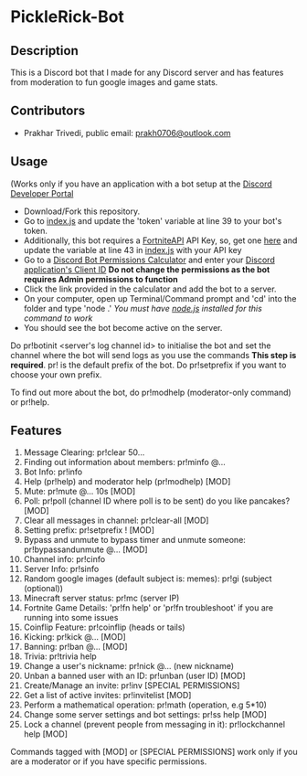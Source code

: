 # PickleRick-Bot
## Description
This is a Discord bot that I made for any Discord server and has features from moderation to fun google images and game stats.

## Contributors
- Prakhar Trivedi, public email: prakh0706@outlook.com

## Usage

(Works only if you have an application with a bot setup at the [Discord Developer Portal](https://discord.com/developers)

- Download/Fork this repository.
- Go to [index.js](https://github.com/Prakhar896/PickleRick-Bot/blob/main/index.js) and update the 'token' variable at line 39 to your bot's token.
- Additionally, this bot requires a [FortniteAPI](https://fortnite-api.com) API Key, so, get one [here](https://dash.fortnite-api.com/) and update the variable at line 43 in [index.js](https://github.com/Prakhar896/PickleRick-Bot/blob/main/index.js) with your API key
- Go to a [Discord Bot Permissions Calculator](https://discordapi.com/permissions.html#8) and enter your [Discord application's Client ID](https://discord.com/developers) **Do not change the permissions as the bot requires Admin permissions to function**
- Click the link provided in the calculator and add the bot to a server.
- On your computer, open up Terminal/Command prompt and 'cd' into the folder and type 'node .' *You must have [node.js](https://nodejs.org) installed for this command to work*
- You should see the bot become active on the server.

Do pr!botinit <server's log channel id> to initialise the bot and set the channel where the bot will send logs as you use the commands **This step is required**.
pr! is the default prefix of the bot. Do pr!setprefix <prefix> if you want to choose your own prefix.

To find out more about the bot, do pr!modhelp (moderator-only command) or pr!help.

## Features
1) Message Clearing: pr!clear 50...
2) Finding out information about members: pr!minfo @...
3) Bot Info: pr!info
4) Help (pr!help) and moderator help (pr!modhelp) [MOD]
5) Mute: pr!mute @... 10s [MOD]
6) Poll: pr!poll (channel ID where poll is to be sent) do you like pancakes? [MOD]
7) Clear all messages in channel: pr!clear-all [MOD]
8) Setting prefix: pr!setprefix ! [MOD]
9) Bypass and unmute to bypass timer and unmute someone: pr!bypassandunmute @... [MOD]
10) Channel info: pr!cinfo
11) Server Info: pr!sinfo
12) Random google images (default subject is: memes): pr!gi (subject (optional))
13) Minecraft server status: pr!mc (server IP)
12) Fortnite Game Details: 'pr!fn help' or 'pr!fn troubleshoot' if you are running into some issues
13) Coinflip Feature: pr!coinflip (heads or tails)
14) Kicking: pr!kick @... [MOD]
15) Banning: pr!ban @... [MOD]
15) Trivia: pr!trivia help
16) Change a user's nickname: pr!nick @... (new nickname) 
17) Unban a banned user with an ID: pr!unban (user ID) [MOD]
18) Create/Manage an invite: pr!inv [SPECIAL PERMISSIONS]
19) Get a list of active invites: pr!invitelist [MOD]
20) Perform a mathematical operation: pr!math (operation, e.g 5*10)
21) Change some server settings and bot settings: pr!ss help [MOD]
22) Lock a channel (prevent people from messaging in it): pr!lockchannel help [MOD]

Commands tagged with [MOD] or [SPECIAL PERMISSIONS] work only if you are a moderator or if you have specific permissions.
